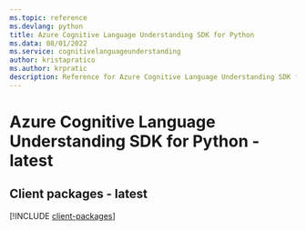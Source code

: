 ```yaml
---
ms.topic: reference
ms.devlang: python
title: Azure Cognitive Language Understanding SDK for Python
ms.data: 08/01/2022
ms.service: cognitivelanguageunderstanding
author: kristapratico
ms.author: krpratic
description: Reference for Azure Cognitive Language Understanding SDK for Python
---
```

# Azure Cognitive Language Understanding SDK for Python - latest

## Client packages - latest
[!INCLUDE [client-packages](cognitive-language-understanding-client-index.md)]